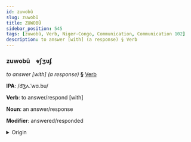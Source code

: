 ```yaml
---
id: zuwobû
slug: zuwobû
title: ZUWOBÛ
sidebar_position: 545
tags: [zuwobû, Verb, Niger-Congo, Communication, Communication 102]
description: to answer [with] (a response) § Verb
---
```


### zuwobû&emsp;<span kind="abugida">ⱴʃʒʋʄ</span>

*to answer [with] (a response)* **§** [Verb](../../tags/Verb)

**IPA**: /d͡ʒʌ.ˈwɑ.bu/

**Verb**: to answer/respond [with]

**Noun**: an answer/response

**Modifier**: answered/responded

<details>
    <summary>Origin</summary>
    Swahili jawabu /d͡ʒa'wa.bu/<br/>
    <em>Niger-Congo Language Family</em>
</details>